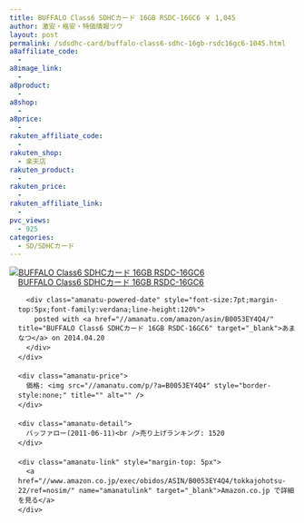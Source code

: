 ```yaml
---
title: BUFFALO Class6 SDHCカード 16GB RSDC-16GC6 ￥ 1,045
author: 激安・格安・特価情報ツウ
layout: post
permalink: /sdsdhc-card/buffalo-class6-sdhc-16gb-rsdc16gc6-1045.html
a8affiliate_code:
  -
a8image_link:
  -
a8product:
  -
a8shop:
  -
a8price:
  -
rakuten_affiliate_code:
  -
rakuten_shop:
  - 楽天店
rakuten_product:
  -
rakuten_price:
  -
rakuten_affiliate_link:
  -
pvc_views:
  - 925
categories:
  - SD/SDHCカード
---
```

<div class="amanatu-box" style="margin-bottom:0px;">
  <div class="amanatu-image" style="float:left;">
    <a href="//www.amazon.co.jp/exec/obidos/ASIN/B0053EY4Q4/tokkajohotsu-22/ref=nosim/" name="amanatulink" target="_blank"><img src="//i1.wp.com/ecx.images-amazon.com/images/I/41ZZPczPX0L._SL160_.jpg?w=546" alt="BUFFALO Class6 SDHCカード 16GB RSDC-16GC6" style="border: none;" data-recalc-dims="1" /></a>
  </div>

  <div class="amanatu-info" style="float:left;margin-left:15px;line-height:120%">
    <div class="amanatu-name" style="margin-bottom:10px;line-height:120%">
      <a href="//www.amazon.co.jp/exec/obidos/ASIN/B0053EY4Q4/tokkajohotsu-22/ref=nosim/" name="amanatulink" target="_blank">BUFFALO Class6 SDHCカード 16GB RSDC-16GC6</a>

      <div class="amanatu-powered-date" style="font-size:7pt;margin-top:5px;font-family:verdana;line-height:120%">
        posted with <a href="//amanatu.com/amazon/asin/B0053EY4Q4/" title="BUFFALO Class6 SDHCカード 16GB RSDC-16GC6" target="_blank">あまなつ</a> on 2014.04.20
      </div>
    </div>

    <div class="amanatu-price">
      価格: <img src="//amanatu.com/p/?a=B0053EY4Q4" style="border-style:none;" title="" alt="" />
    </div>

    <div class="amanatu-detail">
      バッファロー(2011-06-11)<br />売り上げランキング: 1520
    </div>

    <div class="amanatu-link" style="margin-top: 5px">
      <a href="//www.amazon.co.jp/exec/obidos/ASIN/B0053EY4Q4/tokkajohotsu-22/ref=nosim/" name="amanatulink" target="_blank">Amazon.co.jp で詳細を見る</a>
    </div>
  </div>

  <div class="amanatu-footer" style="clear: left">
  </div>
</div>